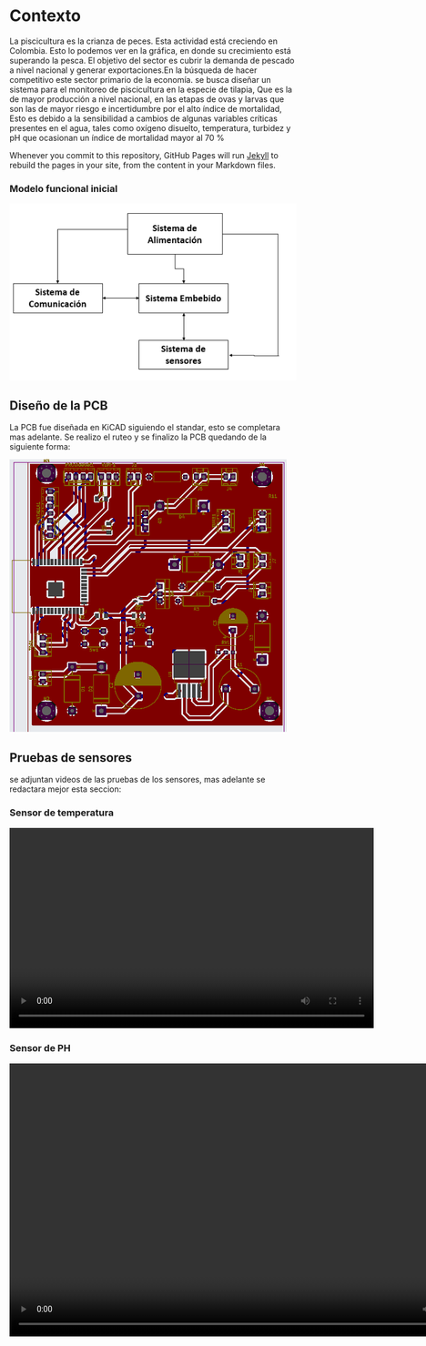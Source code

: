 #  Contexto

La piscicultura es la crianza de peces. Esta actividad está creciendo en Colombia. Esto lo podemos ver en la gráfica, en donde su crecimiento está superando la pesca. El objetivo del sector es cubrir la demanda de pescado a nivel nacional y generar exportaciones.En la búsqueda de hacer competitivo este sector primario de la economía. se busca diseñar un sistema para el monitoreo de piscicultura en la especie de tilapia, Que es la de mayor producción a nivel nacional, en las etapas de ovas y larvas que son las de mayor riesgo e incertidumbre por el alto índice de mortalidad, Esto es debido a la sensibilidad a cambios de algunas variables críticas presentes en el agua, tales como oxígeno disuelto, temperatura, turbidez y pH que ocasionan un índice de mortalidad mayor al 70 %

Whenever you commit to this repository, GitHub Pages will run [Jekyll](https://jekyllrb.com/) to rebuild the pages in your site, from the content in your Markdown files.

### Modelo funcional inicial


<img src="Imagenes/Planteamiento.png" >



## Diseño de la PCB

La PCB fue diseñada en KiCAD siguiendo el standar, esto se completara mas adelante.
Se realizo el ruteo y se finalizo la PCB quedando de la siguiente forma:



<img src="Imagenes/PCB.png" >



## Pruebas de sensores
se adjuntan videos de las pruebas de los sensores, mas adelante se redactara mejor esta seccion:

### Sensor de temperatura

<video width="640" height="352" controls>
<source src="https://www.youtube.com/shorts/2G7OQc1Dfrg" type="video/mpeg">
</video>



### Sensor de PH

<video width="854" height="480" controls>
<source src="Imagenes/PH_Juan.mp4" type="video/mpeg">
</video>




